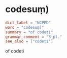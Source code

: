 # codesuṃ)

``` toml
dict_label = "NCPED"
word = "codesuṃ)"
summary = "of codeti"
grammar_comment = "3 pl."
see_also = ["codeti"]
```

of codeti

